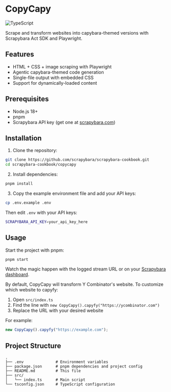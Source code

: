 # CopyCapy

<img alt="TypeScript" src="https://img.shields.io/badge/TypeScript-blue.svg?logo=TypeScript&logoColor=white" />

Scrape and transform websites into capybara-themed versions with Scrapybara Act SDK and Playwright.

## Features

- HTML + CSS + image scraping with Playwright
- Agentic capybara-themed code generation
- Single-file output with embedded CSS
- Support for dynamically-loaded content

## Prerequisites

- Node.js 18+
- pnpm
- Scrapybara API key (get one at [scrapybara.com](https://scrapybara.com))

## Installation

1. Clone the repository:

```bash
git clone https://github.com/scrapybara/scrapybara-cookbook.git
cd scrapybara-cookbook/copycapy
```

2. Install dependencies:

```bash
pnpm install
```

3. Copy the example environment file and add your API keys:

```bash
cp .env.example .env
```

Then edit `.env` with your API keys:

```bash
SCRAPYBARA_API_KEY=your_api_key_here
```

## Usage

Start the project with pnpm:

```bash
pnpm start
```

Watch the magic happen with the logged stream URL or on your [Scrapybara dashboard](https://scrapybara.com/dashboard).

By default, CopyCapy will transform Y Combinator's website. To customize which website to capyfy:

1. Open `src/index.ts`
2. Find the line with `new CopyCapy().capyfy("https://ycombinator.com")`
3. Replace the URL with your desired website

For example:

```typescript
new CopyCapy().capyfy("https://example.com");
```

## Project Structure

```
.
├── .env              # Environment variables
├── package.json      # pnpm dependencies and project config
├── README.md         # This file
├── src/
│   └── index.ts      # Main script
└── tsconfig.json     # TypeScript configuration
```
